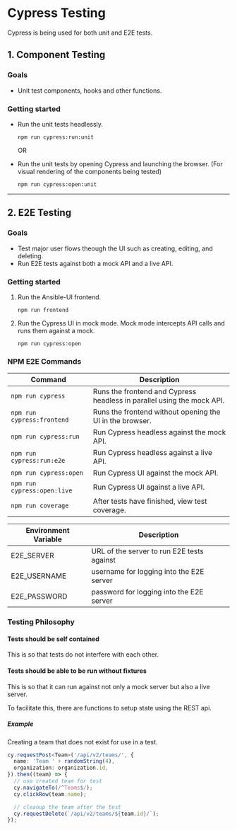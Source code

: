 # Cypress Testing

Cypress is being used for both unit and E2E tests.

## 1. Component Testing

### Goals

- Unit test components, hooks and other functions.

### Getting started

- Run the unit tests headlessly.

  ```
  npm run cypress:run:unit
  ```

  OR

- Run the unit tests by opening Cypress and launching the browser. (For visual rendering of the components being tested)

  ```
  npm run cypress:open:unit
  ```

---

## 2. E2E Testing

### Goals

- Test major user flows theough the UI such as creating, editing, and deleting.
- Run E2E tests against both a mock API and a live API.

### Getting started

1. Run the Ansible-UI frontend.

   ```
   npm run frontend
   ```

2. Run the Cypress UI in mock mode. Mock mode intercepts API calls and runs them against a mock.

   ```
   npm run cypress:open
   ```

### NPM E2E Commands

| Command                     | Description                                                            |
| --------------------------- | ---------------------------------------------------------------------- |
| `npm run cypress`           | Runs the frontend and Cypress headless in parallel using the mock API. |
| `npm run cypress:frontend`  | Runs the frontend without opening the UI in the browser.               |
| `npm run cypress:run`       | Run Cypress headless against the mock API.                             |
| `npm run cypress:run:e2e`   | Run Cypress headless against a live API.                               |
| `npm run cypress:open`      | Run Cypress UI against the mock API.                                   |
| `npm run cypress:open:live` | Run Cypress UI against a live API.                                     |
| `npm run coverage`          | After tests have finished, view test coverage.                         |

| Environment Variable | Description                                |
| -------------------- | ------------------------------------------ |
| E2E_SERVER           | URL of the server to run E2E tests against |
| E2E_USERNAME         | username for logging into the E2E server   |
| E2E_PASSWORD         | password for logging into the E2E server   |

### Testing Philosophy

#### Tests should be self contained

This is so that tests do not interfere with each other.

#### Tests should be able to be run without fixtures

This is so that it can run against not only a mock server but also a live server.

To facilitate this, there are functions to setup state using the REST api.

##### Example

Creating a team that does not exist for use in a test.

```ts
cy.requestPost<Team>('/api/v2/teams/', {
  name: 'Team ' + randomString(4),
  organization: organization.id,
}).then((team) => {
  // use created team for test
  cy.navigateTo(/^Teams$/);
  cy.clickRow(team.name);

  // cleanup the team after the test
  cy.requestDelete(`/api/v2/teams/${team.id}/`);
});
```
